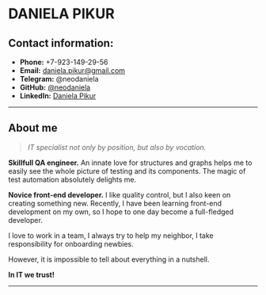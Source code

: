 # **DANIELA PIKUR**
## **Contact information:**
- **Phone:** +7-923-149-29-56
- **Email:** daniela.pikur@gmail.com
- **Telegram:** @neodaniela
- **GitHub:** [@neodaniela](https://github.com/neodaniela)
- **LinkedIn:** [Daniela Pikur](https://www.linkedin.com/in/daniela-pikur-b93304221/)

---

## **About me**
> *IT specialist not only by position, but also by vocation.*

**Skillfull QA engineer.** An innate love for structures and graphs helps me to easily see the whole picture of testing and its components. The magic of test automation absolutely delights me.

**Novice front-end developer.** I like quality control, but I also keen on creating something new. Recently, I have been learning front-end development on my own, so I hope to one day become a full-fledged developer.

I love to work in a team, I always try to help my neighbor, I take responsibility for onboarding newbies.

However, it is impossible to tell about everything in a nutshell.

**In IT we trust!**

---
